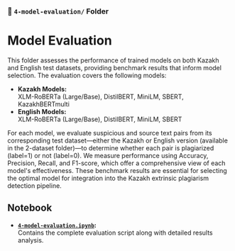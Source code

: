 ### 📁 `4-model-evaluation/` Folder

# Model Evaluation

This folder assesses the performance of trained models on both Kazakh and English test datasets, providing benchmark results that inform model selection. The evaluation covers the following models:

- **Kazakh Models:**  
  XLM-RoBERTa (Large/Base), DistilBERT, MiniLM, SBERT, KazakhBERTmulti
- **English Models:**  
  XLM-RoBERTa (Large/Base), DistilBERT, MiniLM, SBERT

For each model, we evaluate suspicious and source text pairs from its corresponding test dataset—either the Kazakh or English version (available in the 2-dataset folder)—to determine whether each pair is plagiarized (label=1) or not (label=0). We measure performance using Accuracy, Precision, Recall, and F1-score, which offer a comprehensive view of each model's effectiveness. These benchmark results are essential for selecting the optimal model for integration into the Kazakh extrinsic plagiarism detection pipeline.

## Notebook

- **[`4-model-evaluation.ipynb`](4-model-evaluation.ipynb):**  
  Contains the complete evaluation script along with detailed results analysis.
